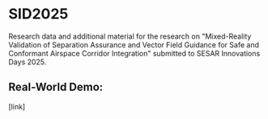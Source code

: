 # SID2025
Research data and additional material for the research on "Mixed-Reality Validation of Separation Assurance and Vector Field Guidance for Safe and Conformant Airspace Corridor Integration" submitted to SESAR Innovations Days 2025. 

## Real-World Demo:

[link]
